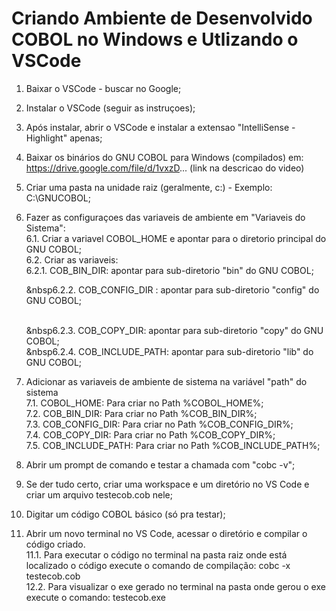 # Criando Ambiente de Desenvolvido COBOL no Windows e Utlizando o VSCode

1. Baixar o VSCode - buscar no Google;

2. Instalar o VSCode (seguir as instruçoes);

3. Após instalar, abrir o VSCode e instalar a extensao "IntelliSense - Highlight" apenas;

4. Baixar os binários do GNU COBOL para Windows (compilados) 
   em: https://drive.google.com/file/d/1vxzD... (link na descricao do video)

5. Criar uma pasta na unidade raiz (geralmente, c:\) - Exemplo: C:\GNUCOBOL;

6. Fazer as configuraçoes das variaveis de ambiente em "Variaveis do Sistema":<br>
   6.1. Criar a variavel COBOL_HOME e apontar para o diretorio principal do GNU COBOL;<br>
   6.2. Criar as variaveis:<br>
   6.2.1. COB_BIN_DIR:  apontar para sub-diretorio "bin" do GNU COBOL;<br>
        <p>&nbsp6.2.2. COB_CONFIG_DIR : apontar para sub-diretorio "config" do GNU COBOL;</p><br>
        &nbsp6.2.3. COB_COPY_DIR: apontar para sub-diretorio "copy" do GNU COBOL;<br>
        &nbsp6.2.4. COB_INCLUDE_PATH: apontar para sub-diretorio "lib" do GNU COBOL;

7. Adicionar as variaveis de ambiente de sistema na variável "path" do sistema<br>
    7.1. COBOL_HOME: Para criar no Path %COBOL_HOME%;<br>
    7.2. COB_BIN_DIR: Para criar no Path %COB_BIN_DIR%;<br>
    7.3. COB_CONFIG_DIR: Para criar no Path %COB_CONFIG_DIR%;<br>
    7.4. COB_COPY_DIR: Para criar no Path %COB_COPY_DIR%;<br>
    7.5. COB_INCLUDE_PATH: Para criar no Path %COB_INCLUDE_PATH%;<br>

8. Abrir um prompt de comando e testar a chamada com "cobc -v";

9. Se der tudo certo, criar uma workspace e um diretório no VS Code e criar um 
   arquivo testecob.cob nele;

10. Digitar um código COBOL básico (só pra testar);
    
11. Abrir um novo terminal no VS Code, acessar o diretório e compilar o código criado.<br>
    11.1. Para executar o código no terminal na pasta raiz onde está localizado o código
          execute o comando de compilação: cobc -x testecob.cob<br>
    12.2. Para visualizar o exe gerado no terminal na pasta onde gerou o exe execute o comando: 
          testecob.exe
